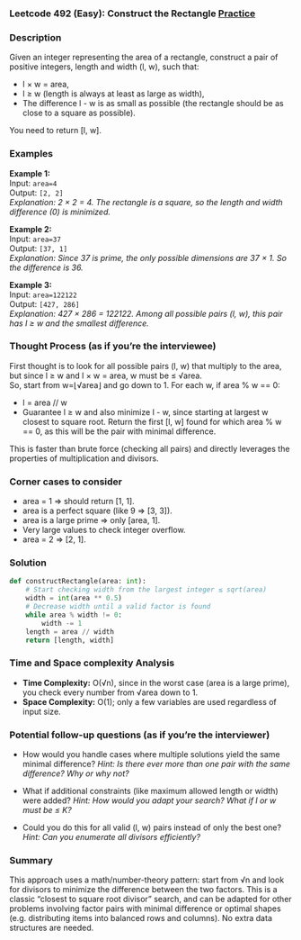 ### Leetcode 492 (Easy): Construct the Rectangle [Practice](https://leetcode.com/problems/construct-the-rectangle)

### Description  
Given an integer representing the area of a rectangle, construct a pair of positive integers, length and width (l, w), such that:
- l × w = area,
- l ≥ w (length is always at least as large as width),
- The difference l - w is as small as possible (the rectangle should be as close to a square as possible).

You need to return [l, w].

### Examples  

**Example 1:**  
Input: `area=4`  
Output: `[2, 2]`  
*Explanation: 2 × 2 = 4. The rectangle is a square, so the length and width difference (0) is minimized.*

**Example 2:**  
Input: `area=37`  
Output: `[37, 1]`  
*Explanation: Since 37 is prime, the only possible dimensions are 37 × 1. So the difference is 36.*

**Example 3:**  
Input: `area=122122`  
Output: `[427, 286]`  
*Explanation: 427 × 286 = 122122. Among all possible pairs (l, w), this pair has l ≥ w and the smallest difference.*

### Thought Process (as if you’re the interviewee)  
First thought is to look for all possible pairs (l, w) that multiply to the area, but since l ≥ w and l × w = area, w must be ≤ √area.  
So, start from w=⌊√area⌋ and go down to 1. For each w, if area % w == 0:
- l = area // w
- Guarantee l ≥ w and also minimize l - w, since starting at largest w closest to square root.
Return the first [l, w] found for which area % w == 0, as this will be the pair with minimal difference.

This is faster than brute force (checking all pairs) and directly leverages the properties of multiplication and divisors.

### Corner cases to consider  
- area = 1 ⇒ should return [1, 1].
- area is a perfect square (like 9 ⇒ [3, 3]).
- area is a large prime ⇒ only [area, 1].
- Very large values to check integer overflow.
- area = 2 ⇒ [2, 1].

### Solution

```python
def constructRectangle(area: int):
    # Start checking width from the largest integer ≤ sqrt(area)
    width = int(area ** 0.5)
    # Decrease width until a valid factor is found
    while area % width != 0:
        width -= 1
    length = area // width
    return [length, width]
```

### Time and Space complexity Analysis  

- **Time Complexity:** O(√n), since in the worst case (area is a large prime), you check every number from √area down to 1.
- **Space Complexity:** O(1); only a few variables are used regardless of input size.

### Potential follow-up questions (as if you’re the interviewer)  

- How would you handle cases where multiple solutions yield the same minimal difference?
  *Hint: Is there ever more than one pair with the same difference? Why or why not?*

- What if additional constraints (like maximum allowed length or width) were added?
  *Hint: How would you adapt your search? What if l or w must be ≤ K?*

- Could you do this for all valid (l, w) pairs instead of only the best one?
  *Hint: Can you enumerate all divisors efficiently?*

### Summary
This approach uses a math/number-theory pattern: start from √n and look for divisors to minimize the difference between the two factors. This is a classic “closest to square root divisor” search, and can be adapted for other problems involving factor pairs with minimal difference or optimal shapes (e.g. distributing items into balanced rows and columns). No extra data structures are needed.